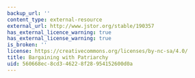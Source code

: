 ```yaml
---
backup_url: ''
content_type: external-resource
external_url: http://www.jstor.org/stable/190357
has_external_licence_warning: true
has_external_license_warning: true
is_broken: ''
license: https://creativecommons.org/licenses/by-nc-sa/4.0/
title: Bargaining with Patriarchy
uid: 560668ec-8cd3-4622-8f28-954152600d0a
---
```

